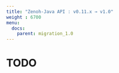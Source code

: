 ```yaml
---
title: "Zenoh-Java API : v0.11.x → v1.0"
weight : 6700
menu:
  docs:
    parent: migration_1.0
---
```


# TODO